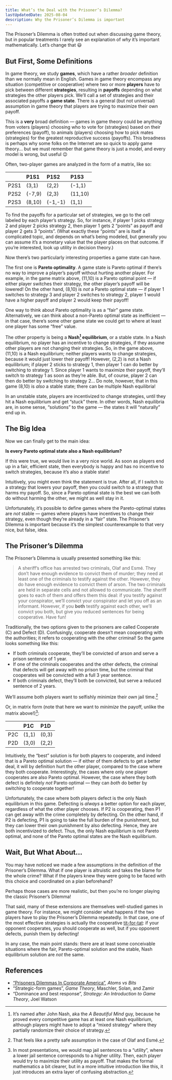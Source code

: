 ```yaml
---
title: What’s the Deal with the Prisoner’s Dilemma?
lastUpdatedDate: 2025-08-04
description: Why the Prisoner’s Dilemma is important
---
```


The Prisoner’s Dilemma is often trotted out when discussing game theory, but in popular treatments I rarely see an explanation of *why* it’s important mathematically. Let’s change that 😃

## But First, Some Definitions

In game theory, we study **games**, which have a rather *broader* definition than we normally mean in English. Games in game theory encompass any situation (competitive or cooperative) where two or more **players** have to pick between different **strategies**, resulting in **payoffs** depending on what strategies the other players pick. We’ll call a set of strategies and their associated payoffs a **game state**. There is a general (but not universal) assumption in game theory that players are trying to maximize their own payoff.

This is a **very** broad definition — games in game theory could be anything from voters (players) choosing who to vote for (strategies) based on their preferences (payoff), to animals (players) choosing how to pick mates (strategies) for the greatest reproductive success (payoffs). This broadness is perhaps why some folks on the Internet are so quick to apply game theory... but we must remember that game theory is just a  model, and every model is wrong, but useful 😉

Often, two-player games are analyzed in the form of a matrix, like so:

|  | P1S1 | P1S2 | P1S3 |
|:--|:--|:--|:--|
| P2S1  | (3,1)  | (2,2)  | (-1,1) |
| P2S2  | (-7,9) | (2,3)  | (11,10)  |
| P2S3 | (8,10)  | (-1,-1)  | (1,1)  |

To find the payoffs for a particular set of strategies, we go to the cell labeled by each player’s strategy. So, for instance, if player 1 picks strategy 2 and player 2 picks strategy 2, then player 1 gets 2 “points” as payoff and player 2 gets 3 “points”. (What exactly these “points” are is itself a complicated topic, and depends on what’s being modeled, but generally you can assume it’s a monetary value that the player places on that outcome. If you’re interested, look up utility in decision theory.)

Now there’s two particularly interesting properties a game state can have.

The first one is **Pareto optimality**. A game state is Pareto optimal if there’s no way to improve a player’s payoff without hurting another player. For example, in the game matrix above, (11,10) is a Pareto optimal point — if either player switches their strategy, the other player’s payoff will be lowered! On the other hand, (8,10) is *not* a Pareto optimal state — if player 1 switches to strategy 3 and player 2 switches to strategy 2, player 1 would have a higher payoff and player 2 would keep their payoff!

One way to think about Pareto optimality is as a “fair” game state. Alternatively, we can think about a non-Pareto optimal state as inefficient — in that case, there’s some other game state we could get to where at least one player has some “free” value.

The other property is being a **Nash[^nash] equilibrium**, or a stable state. In a Nash equilibrium, no player has an incentive to change strategies, if they assume other players are not changing their strategies. So, in the game above, (11,10) is a Nash equilibrium; neither players wants to change strategies, because it would just lower their payoff! However, (2,2) is not a Nash equilibrium; if player 2 sticks to strategy 1, then player 1 can do better by switching to strategy 1. Since player 1 wants to maximize their payoff, they’ll switch to strategy 1 as soon as they’re able. But, of course, player 2 can then do better by switching to strategy 2... Do note, however, that in this game (8,10) is *also* a stable state; there can be multiple Nash equilibria!

In an unstable state, players are incentivized to change strategies, until they hit a Nash equilibrium and get “stuck” there. In other words, Nash equilibria are, in some sense, “solutions” to the game — the states it will “naturally” end up in.

## The Big Idea

Now we can finally get to the main idea:

**Is every Pareto optimal state also a Nash equilibrium?**

If this were true, we would live in a very nice world. As soon as players end up in a fair, efficient state, then everybody is happy and has no incentive to switch strategies, because it’s also a stable state!

Intuitively, you might even think the statement is true. After all, if I switch to a strategy that lowers your payoff, then you could switch to a strategy that harms my payoff. So, since a Pareto optimal state is the best we can both do without harming the other, we might as well stay in it.

Unfortunately, it’s possible to define games where the Pareto-optimal states are *not* stable — games where players have incentives to change their strategy, even though they’re already in a “fair” state. The Prisoner’s Dilemma is important because it’s the simplest counterexample to that very nice, but false, idea.

## The Prisoner’s Dilemma

The Prisoner’s Dilemma is usually presented something like this:

> A sheriff’s office has arrested two criminals, Olaf and Esmé. They don’t have enough evidence to convict them of murder; they need at least one of the criminals to testify against the other. However, they do have enough evidence to convict them of arson. The two criminals are held in separate cells and not allowed to communicate. The sheriff goes to each of them and offers them this deal: if you testify against your conspirator, we’ll convict your conspirator and let you off as an informant. However, if you **both** testify against each other, we’ll convict you both, but give you reduced sentences for being cooperative. Have fun!

Traditionally, the two options given to the prisoners are called Cooperate (C) and Defect (D). Confusingly, cooperate doesn’t mean cooperating with the authorities; it refers to cooperating with the other criminal! So the game looks something like this:

- If both criminals cooperate, they’ll be convicted of arson and serve a prison sentence of 1 year.
- If one of the criminals cooperates and the other defects, the criminal that defects will get away with no prison time, but the criminal that cooperates will be convicted with a full 3 year sentence.
- If both criminals defect, they’ll both be convicted, but serve a reduced sentence of 2 years.

We’ll assume both players want to selfishly minimize their *own* jail time.[^olaf]

Or, in matrix form (note that here we want to *minimize* the payoff, unlike the matrix above!)[^utility]:

|  | P1C | P1D |
|:--|:--|:--|
| P2C | (1,1)  | (0,3)  |
| P2D | (3,0)  | (2,2)  |

Intuitively, the “best” solution is for both players to cooperate, and indeed that is a Pareto optimal solution — if either of them defects to get a better deal, it will by definition hurt the other player, compared to the case where they both cooperate. Interestingly, the cases where only one player cooperates are also Pareto optimal. However, the case where they both defect is definitely *not* Pareto optimal — they can *both* do better by switching to cooperate together!

Unfortunately, the case where both players defect is the only Nash equilibrium in this game. Defecting is *always* a better option for each player, regardless of what the other player chooses. If P2 is cooperating, then P1 can get away with the crime completely by defecting. On the other hand, if P2 is defecting, P1 is going to take the full burden of the punishment, but they can lower their own punishment by also defecting. Hence, they are both incentivized to defect. Thus, the only Nash equilibrium is not Pareto optimal, and none of the Pareto optimal states are the Nash equilibrium.

<!-- markdownlint-disable no-trailing-punctuation -->

## Wait, But What About...

You may have noticed we made a few assumptions in the definition of the Prisoner’s Dilemma. What if one player is altruistic and takes the blame for the whole crime? What if the players knew they were going to be faced with this choice and coordinated on a plan beforehand?

Perhaps those cases are more realistic, but then you’re no longer playing the classic Prisoner’s Dilemma!

That said, many of these extensions are themselves well-studied games in game theory. For instance, we might consider what happens if the two players have to play the Prisoner’s Dilemma repeatedly. In that case, one of the most effective strategies is actually the cooperative [tit-for-tat](https://en.wikipedia.org/wiki/Tit_for_tat#): if your opponent cooperates, you should cooperate as well, but if you opponent defects, punish them by defecting!

In any case, the main point stands: there are at least some conceivable situations where the fair, Pareto-optimal solution and the stable, Nash equilibrium solution are *not* the same.

## References

- [“Prisoners Dilemmas In Corporate America”](https://www.atvbt.com/prisoners-dilemmas-in-corporate-america/), *Atoms vs Bits*
- “Strategic-form games”, *Game Theory*, Maschler, Solan, and Zamir
- “Dominance and best response”, *Strategy: An Introduction to Game Theory*, Joel Watson

[^nash]: It’s named after John Nash, aka the *A Beautiful Mind* guy, because he proved every competitive game has at least one Nash equilibrium, although players might have to adopt a “mixed strategy” where they partially randomize their choice of strategy.
[^olaf]: That feels like a pretty safe assumption in the case of Olaf and Esmé.
[^utility]: In most presentations, we would map jail sentences to a “utility”, where a lower jail sentence corresponds to a higher utility. Then, each player would try to maximize their utility as payoff. That makes the formal mathematics a bit clearer, but in a more intuitive introduction like this, it just introduces an extra layer of confusing abstraction.